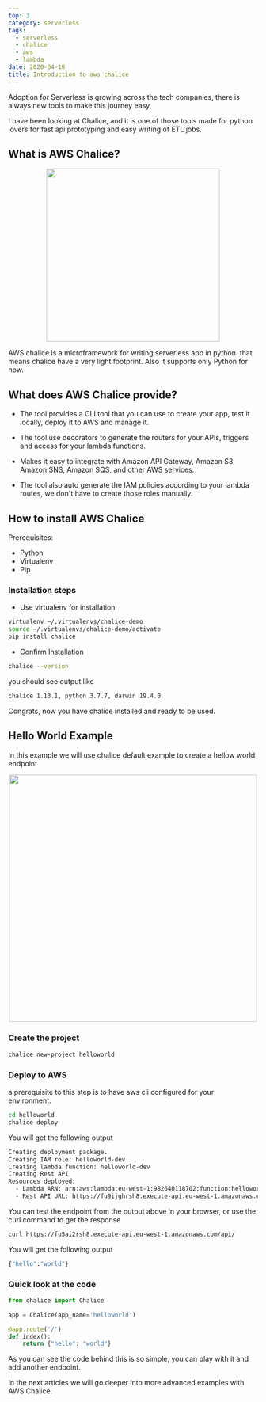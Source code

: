 ```yaml
---
top: 3
category: serverless
tags:
  - serverless
  - chalice
  - aws
  - lambda
date: 2020-04-18
title: Introduction to aws chalice
---
```


Adoption for Serverless is growing across the tech companies, there is always new tools to make this journey easy, 
<!-- more -->
I have been looking at Chalice, and it is one of those tools made for python lovers for fast api prototyping and easy writing of ETL jobs.

## What is AWS Chalice?


<div style="text-align: center;"><img src="/assets/img/introduction-to-aws-chalice/chalice-logo.png" width=350></div>

AWS chalice is a microframework for writing serverless app in python. that means chalice have a very light footprint. Also it supports only Python for now.

## What does AWS Chalice provide?

- The tool provides a CLI tool that you can use to create your app, test it locally, deploy it to AWS and manage it.

- The tool use decorators to generate the routers for your APIs, triggers and access for your lambda functions.

- Makes it easy to integrate with Amazon API Gateway, Amazon S3, Amazon SNS, Amazon SQS, and other AWS services.

- The tool also auto generate the IAM policies according to your lambda routes, we don't have to create those roles manually.


## How to install AWS Chalice 
Prerequisites:
- Python
- Virtualenv
- Pip

### Installation steps
- Use virtualenv for installation
```bash
virtualenv ~/.virtualenvs/chalice-demo
source ~/.virtualenvs/chalice-demo/activate
pip install chalice
```
- Confirm Installation
```bash
chalice --version
```
you should see output like 
```bash
chalice 1.13.1, python 3.7.7, darwin 19.4.0
```
Congrats, now you have chalice installed and ready to be used.

## Hello World Example
In this example we will use chalice default example to create a hellow world endpoint
<div style="text-align: center;"><img src="/assets/img/introduction-to-aws-chalice/hello-world-example.png" width=500></div>

### Create the project
```bash
chalice new-project helloworld
```

### Deploy to AWS
a prerequisite to this step is to have aws cli configured for your environment.
```bash 
cd helloworld
chalice deploy
```
You will get the following output
```bash
Creating deployment package.
Creating IAM role: helloworld-dev
Creating lambda function: helloworld-dev
Creating Rest API
Resources deployed:
  - Lambda ARN: arn:aws:lambda:eu-west-1:982640118702:function:helloworld-dev
  - Rest API URL: https://fu9ijghrsh8.execute-api.eu-west-1.amazonaws.com/api/ 
```
You can test the endpoint from the output above in your browser, or use the curl command to get the response
```bash 
curl https://fu5ai2rsh8.execute-api.eu-west-1.amazonaws.com/api/
```
You will get the following output
```bash 
{"hello":"world"}
```

### Quick look at the code
```python
from chalice import Chalice

app = Chalice(app_name='helloworld')

@app.route('/')
def index():
    return {"hello": "world"}
```
As you can see the code behind this is so simple, you can play with it and add another endpoint.

In the next articles we will go deeper into more advanced examples with AWS Chalice.






